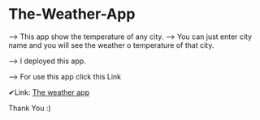 # The-Weather-App

--> This app show the temperature of any city. 
--> You can just enter city name and you will see the weather o temperature of that city.

--> I deployed this app.

--> For use this app click this Link

✔Link: [The weather app](https://dhruv-weather-app.netlify.app/)

Thank You :)

